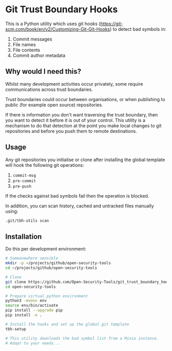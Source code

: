 # Git Trust Boundary Hooks

This is a Python utility which uses git hooks (https://git-scm.com/book/en/v2/Customizing-Git-Git-Hooks) to detect bad symbols in:

1. Commit messages
2. File names
3. File contents
4. Commit author metadata

## Why would I need this?

Whilst many development activities occur privately, some require communications across trust boundaries.

Trust boundaries could occur between organisations, or when publishing to public (for example open source) repositories.

If there is information you don't want traversing the trust boundary, then you want to detect it before it is out of your control.
This utility is a mechanism to do that detection at the point you make local changes to git repositories and before you push them to remote destinations.



## Usage

Any git repositories you initialise or clone after installing the global template will hook the following git operations:

1. `commit-msg`
2. `pre-commit`
3. `pre-push`

If the checks against bad symbols fail then the operation is blocked.

In addition, you can scan history, cached and untracked files manually using:

```bash
.git/tbh-utils scan
```

## Installation

Do this per development environment:

```bash
# Someonewhere sensible
mkdir -p ~/projects/github/open-security-tools
cd ~/projects/github/open-security-tools

# Clone 
git clone https://github.com/Open-Security-Tools/git_trust_boundary_hooks
cd open-security-tools

# Prepare virtual python environment
python3 -mvenv env
source env/bin/activate
pip install --upgrade pip
pip install -e .

# Install the hooks and set up the global git template
tbh-setup

# This utility downloads the bad symbol list from a Minio instance.
# Adapt to your needs...

```

